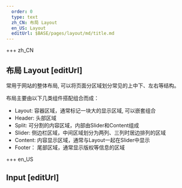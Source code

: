 ```yaml
---   
  order: 0
  type: text
  zh_CN: 布局 Layout
  en_US: Layout
  editUrl: $BASE/pages/layout/md/title.md
---      
```


+++  zh_CN
## 布局 Layout [editUrl] 
常用于网站的整体布局, 可以将页面分区域划分常见的上中下、左右等结构。

布局主要由以下几类组件搭配组合而成：  

- Layout: 容器区域，通常标记一块大的显示区域, 可以嵌套组合  
- Header: 头部区域  
- Split:  可分割的内容区域，内部由Slider和Content组成  
- Slider: 侧边栏区域，中间区域划分为两列、三列时居边排列的区域  
- Content: 内容显示区域，通常与Layout一起在Slider中显示  
- Footer： 尾部区域，通常显示版权等信息的区域

+++ en_US
## Input [editUrl]     

